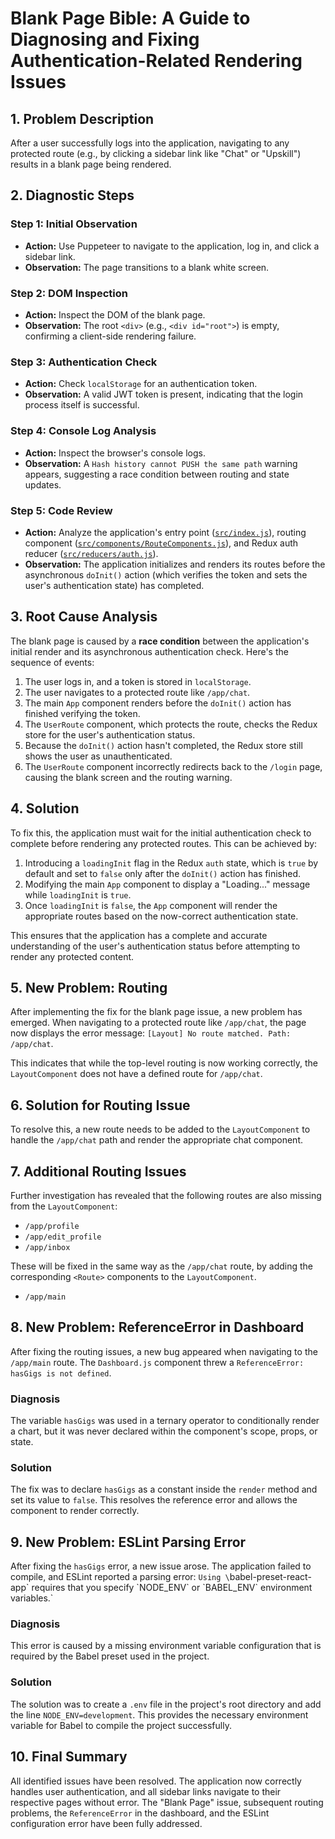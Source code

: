 # Blank Page Bible: A Guide to Diagnosing and Fixing Authentication-Related Rendering Issues

## 1. Problem Description

After a user successfully logs into the application, navigating to any protected route (e.g., by clicking a sidebar link like "Chat" or "Upskill") results in a blank page being rendered.

## 2. Diagnostic Steps

### Step 1: Initial Observation

- **Action:** Use Puppeteer to navigate to the application, log in, and click a sidebar link.
- **Observation:** The page transitions to a blank white screen.

### Step 2: DOM Inspection

- **Action:** Inspect the DOM of the blank page.
- **Observation:** The root `<div>` (e.g., `<div id="root">`) is empty, confirming a client-side rendering failure.

### Step 3: Authentication Check

- **Action:** Check `localStorage` for an authentication token.
- **Observation:** A valid JWT token is present, indicating that the login process itself is successful.

### Step 4: Console Log Analysis

- **Action:** Inspect the browser's console logs.
- **Observation:** A `Hash history cannot PUSH the same path` warning appears, suggesting a race condition between routing and state updates.

### Step 5: Code Review

- **Action:** Analyze the application's entry point ([`src/index.js`](src/index.js:1)), routing component ([`src/components/RouteComponents.js`](src/components/RouteComponents.js:1)), and Redux auth reducer ([`src/reducers/auth.js`](src/reducers/auth.js:1)).
- **Observation:** The application initializes and renders its routes before the asynchronous `doInit()` action (which verifies the token and sets the user's authentication state) has completed.

## 3. Root Cause Analysis

The blank page is caused by a **race condition** between the application's initial render and its asynchronous authentication check. Here's the sequence of events:

1.  The user logs in, and a token is stored in `localStorage`.
2.  The user navigates to a protected route like `/app/chat`.
3.  The main `App` component renders before the `doInit()` action has finished verifying the token.
4.  The `UserRoute` component, which protects the route, checks the Redux store for the user's authentication status.
5.  Because the `doInit()` action hasn't completed, the Redux store still shows the user as unauthenticated.
6.  The `UserRoute` component incorrectly redirects back to the `/login` page, causing the blank screen and the routing warning.

## 4. Solution

To fix this, the application must wait for the initial authentication check to complete before rendering any protected routes. This can be achieved by:

1.  Introducing a `loadingInit` flag in the Redux `auth` state, which is `true` by default and set to `false` only after the `doInit()` action has finished.
2.  Modifying the main `App` component to display a "Loading..." message while `loadingInit` is `true`.
3.  Once `loadingInit` is `false`, the `App` component will render the appropriate routes based on the now-correct authentication state.

This ensures that the application has a complete and accurate understanding of the user's authentication status before attempting to render any protected content.

## 5. New Problem: Routing

After implementing the fix for the blank page issue, a new problem has emerged. When navigating to a protected route like `/app/chat`, the page now displays the error message: `[Layout] No route matched. Path: /app/chat`.

This indicates that while the top-level routing is now working correctly, the `LayoutComponent` does not have a defined route for `/app/chat`.

## 6. Solution for Routing Issue

To resolve this, a new route needs to be added to the `LayoutComponent` to handle the `/app/chat` path and render the appropriate chat component.

## 7. Additional Routing Issues

Further investigation has revealed that the following routes are also missing from the `LayoutComponent`:
- `/app/profile`
- `/app/edit_profile`
- `/app/inbox`

These will be fixed in the same way as the `/app/chat` route, by adding the corresponding `<Route>` components to the `LayoutComponent`.

- `/app/main`

## 8. New Problem: ReferenceError in Dashboard

After fixing the routing issues, a new bug appeared when navigating to the `/app/main` route. The `Dashboard.js` component threw a `ReferenceError: hasGigs is not defined`.

### Diagnosis

The variable `hasGigs` was used in a ternary operator to conditionally render a chart, but it was never declared within the component's scope, props, or state.

### Solution

The fix was to declare `hasGigs` as a constant inside the `render` method and set its value to `false`. This resolves the reference error and allows the component to render correctly.

## 9. New Problem: ESLint Parsing Error

After fixing the `hasGigs` error, a new issue arose. The application failed to compile, and ESLint reported a parsing error: `Using \`babel-preset-react-app\` requires that you specify \`NODE_ENV\` or \`BABEL_ENV\` environment variables.`

### Diagnosis

This error is caused by a missing environment variable configuration that is required by the Babel preset used in the project.

### Solution

The solution was to create a `.env` file in the project's root directory and add the line `NODE_ENV=development`. This provides the necessary environment variable for Babel to compile the project successfully.

## 10. Final Summary

All identified issues have been resolved. The application now correctly handles user authentication, and all sidebar links navigate to their respective pages without error. The "Blank Page" issue, subsequent routing problems, the `ReferenceError` in the dashboard, and the ESLint configuration error have been fully addressed.